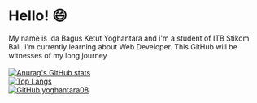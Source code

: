 # Hello! 😄
My name is Ida Bagus Ketut Yoghantara and i'm a student of ITB Stikom Bali. i'm currently learning about Web Developer. This GitHub will be witnesses of my long journey
<br/><br/>
[![Anurag's GitHub stats](https://github-readme-stats.vercel.app/api?username=yoghantara08&theme=vue-dark&show_icons=true&text_color=C1CFC0&title_color=E7E0C9)](https://github.com/anuraghazra/github-readme-stats)
<br/>
[![Top Langs](https://github-readme-stats.vercel.app/api/top-langs/?username=yoghantara08&layout=compact&theme=vue-dark&text_color=C1CFC0&title_color=E7E0C9)](https://github.com/anuraghazra/github-readme-stats)
<br/>
[![GitHub yoghantara08](https://img.shields.io/github/followers/yoghantara08?label=follow&style=social)](https://github.com/yoghantara08)
